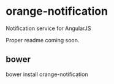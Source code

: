 # orange-notification
Notification service for AngularJS 

Proper readme coming soon.

## bower
  bower install orange-notification
